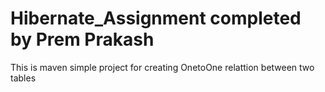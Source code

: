 # Hibernate_Assignment completed by Prem Prakash
This is maven simple project for creating OnetoOne relattion between two tables
